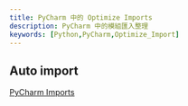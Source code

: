 ```yaml
---
title: PyCharm 中的 Optimize Imports
description: PyCharm 中的模組匯入整理
keywords: [Python,PyCharm,Optimize_Import]
---
```


## Auto import

[PyCharm Imports](https://www.jetbrains.com/help/pycharm/creating-and-optimizing-imports.html#optimize-imports)